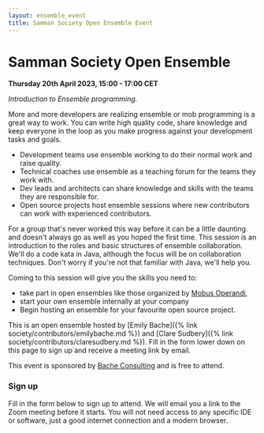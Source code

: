```yaml
---
layout: ensemble_event
title: Samman Society Open Ensemble Event
---
```


# Samman Society Open Ensemble

**Thursday 20th April 2023, 15:00 - 17:00 CET**

_Introduction to Ensemble programming._

More and more developers are realizing ensemble or mob programming is a great way to work. You can write high quality code, share knowledge and keep everyone in the loop as you make progress against your development tasks and goals.

* Development teams use ensemble working to do their normal work and raise quality.
* Technical coaches use ensemble as a teaching forum for the teams they work with.
* Dev leads and architects can share knowledge and skills with the teams they are responsible for.
* Open source projects host ensemble sessions where new contributors can work with experienced contributors.

For a group that's never worked this way before it can be a little daunting and doesn't always go as well as you hoped the first time. This session is an introduction to the roles and basic structures of ensemble collaboration. We'll do a code kata in Java, although the focus will be on collaboration techniques. Don't worry if you're not that familiar with Java, we'll help you.

Coming to this session will give you the skills you need to:

* take part in open ensembles like those organized by [Mobus Operandi](https://mobusoperandi.com/), 
* start your own ensemble internally at your company 
* Begin hosting an ensemble for your favourite open source project. 

This is an open ensemble hosted by [Emily Bache]({% link
society/contributors/emilybache.md %}) and [Clare Sudbery]({% link
society/contributors/claresudbery.md %}). Fill in the form lower down on this page to sign up and receive a meeting link by email.

This event is sponsored by [Bache Consulting](http://bacheconsulting.com) and is free to attend.

### Sign up
Fill in the form below to sign up to attend. We will email you a link to the Zoom meeting before it starts. You will not need access to any specific IDE or software, just a good internet connection and a modern browser.
